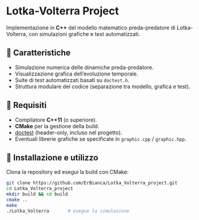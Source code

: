 # Lotka-Volterra Project

Implementazione in **C++** del modello matematico preda-predatore di Lotka-Volterra, con simulazioni grafiche e test automatizzati.

## 📌 Caratteristiche
- Simulazione numerica delle dinamiche preda-predatore.
- Visualizzazione grafica dell’evoluzione temporale.
- Suite di test automatizzati basati su `doctest.h`.
- Struttura modulare del codice (separazione tra modello, grafica e test).

## 🔧 Requisiti
- Compilatore **C++11** (o superiore).
- **CMake** per la gestione della build.
- [doctest](https://github.com/doctest/doctest) (header-only, incluso nel progetto).
- Eventuali librerie grafiche se specificate in `graphic.cpp` / `graphic.hpp`.

## 🚀 Installazione e utilizzo
Clona la repository ed esegui la build con CMake:

```bash
git clone https://github.com/ErBianca/Lotka_Volterra_project.git
cd Lotka_Volterra_project
mkdir build && cd build
cmake ..
make
./Lotka_Volterra       # esegue la simulazione
